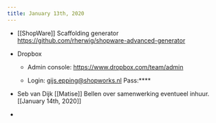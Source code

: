 ```yaml
---
title: January 13th, 2020
---
```


- [[ShopWare]] Scaffolding generator https://github.com/rherwig/shopware-advanced-generator

- Dropbox
	 - Admin console: https://www.dropbox.com/team/admin

	 - Login: gijs.epping@shopworks.nl Pass:****

- Seb van Dijk [[Matise]] Bellen  over samenwerking eventueel inhuur. [[January 14th, 2020]]

- 
